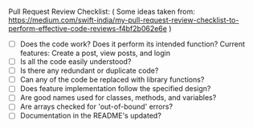 Pull Request Review Checklist:
( Some ideas taken from: https://medium.com/swift-india/my-pull-request-review-checklist-to-perform-effective-code-reviews-f4bf2b062e6e )

- [ ] Does the code work? Does it perform its intended function?
		Current features: Create a post, view posts, and login
- [ ] Is all the code easily understood?
- [ ] Is there any redundant or duplicate code?
- [ ] Can any of the code be replaced with library functions?
- [ ] Does feature implementation follow the specified design?
- [ ] Are good names used for classes, methods, and variables?
- [ ] Are arrays checked for 'out-of-bound' errors?
- [ ] Documentation in the README's updated?
